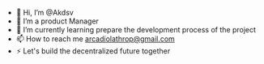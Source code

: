 - 👋 Hi, I’m @Akdsv
- 👀 I’m a product Manager
- 🌱 I’m currently learning prepare the development process of the project
- 📫 How to reach me arcadiolathrop@gmail.com
- ⚡ Let's build the decentralized future together

<!---
Akdsv/Akdsv is a ✨ special ✨ repository because its `README.md` (this file) appears on your GitHub profile.
You can click the Preview link to take a look at your changes.
--->
